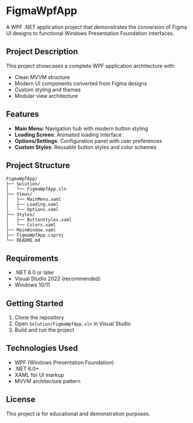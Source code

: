 # FigmaWpfApp

A WPF .NET application project that demonstrates the conversion of Figma UI designs to functional Windows Presentation Foundation interfaces.

## Project Description

This project showcases a complete WPF application architecture with:
- Clean MVVM structure
- Modern UI components converted from Figma designs
- Custom styling and themes
- Modular view architecture

## Features

- **Main Menu**: Navigation hub with modern button styling
- **Loading Screen**: Animated loading interface
- **Options/Settings**: Configuration panel with user preferences
- **Custom Styles**: Reusable button styles and color schemes

## Project Structure

```
FigmaWpfApp/
├── Solution/
│   └── FigmaWpfApp.sln
├── Views/
│   ├── MainMenu.xaml
│   ├── Loading.xaml
│   └── Options.xaml
├── Styles/
│   ├── ButtonStyles.xaml
│   └── Colors.xaml
├── MainWindow.xaml
├── FigmaWpfApp.csproj
└── README.md
```

## Requirements

- .NET 6.0 or later
- Visual Studio 2022 (recommended)
- Windows 10/11

## Getting Started

1. Clone the repository
2. Open `Solution/FigmaWpfApp.sln` in Visual Studio
3. Build and run the project

## Technologies Used

- WPF (Windows Presentation Foundation)
- .NET 6.0+
- XAML for UI markup
- MVVM architecture pattern

## License

This project is for educational and demonstration purposes.
